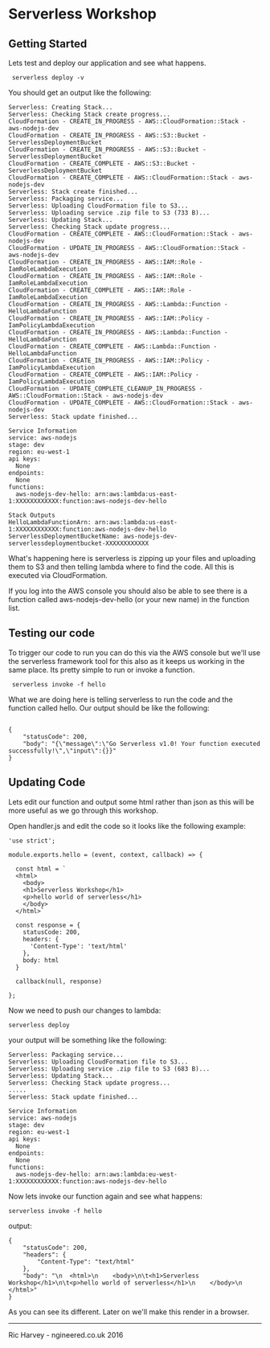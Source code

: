 # Serverless Workshop

## Getting Started
Lets test and deploy our application and see what happens.

``` serverless deploy -v```

You should get an output like the following:

```
Serverless: Creating Stack...
Serverless: Checking Stack create progress...
CloudFormation - CREATE_IN_PROGRESS - AWS::CloudFormation::Stack - aws-nodejs-dev
CloudFormation - CREATE_IN_PROGRESS - AWS::S3::Bucket - ServerlessDeploymentBucket
CloudFormation - CREATE_IN_PROGRESS - AWS::S3::Bucket - ServerlessDeploymentBucket
CloudFormation - CREATE_COMPLETE - AWS::S3::Bucket - ServerlessDeploymentBucket
CloudFormation - CREATE_COMPLETE - AWS::CloudFormation::Stack - aws-nodejs-dev
Serverless: Stack create finished...
Serverless: Packaging service...
Serverless: Uploading CloudFormation file to S3...
Serverless: Uploading service .zip file to S3 (733 B)...
Serverless: Updating Stack...
Serverless: Checking Stack update progress...
CloudFormation - CREATE_COMPLETE - AWS::CloudFormation::Stack - aws-nodejs-dev
CloudFormation - UPDATE_IN_PROGRESS - AWS::CloudFormation::Stack - aws-nodejs-dev
CloudFormation - CREATE_IN_PROGRESS - AWS::IAM::Role - IamRoleLambdaExecution
CloudFormation - CREATE_IN_PROGRESS - AWS::IAM::Role - IamRoleLambdaExecution
CloudFormation - CREATE_COMPLETE - AWS::IAM::Role - IamRoleLambdaExecution
CloudFormation - CREATE_IN_PROGRESS - AWS::Lambda::Function - HelloLambdaFunction
CloudFormation - CREATE_IN_PROGRESS - AWS::IAM::Policy - IamPolicyLambdaExecution
CloudFormation - CREATE_IN_PROGRESS - AWS::Lambda::Function - HelloLambdaFunction
CloudFormation - CREATE_COMPLETE - AWS::Lambda::Function - HelloLambdaFunction
CloudFormation - CREATE_IN_PROGRESS - AWS::IAM::Policy - IamPolicyLambdaExecution
CloudFormation - CREATE_COMPLETE - AWS::IAM::Policy - IamPolicyLambdaExecution
CloudFormation - UPDATE_COMPLETE_CLEANUP_IN_PROGRESS - AWS::CloudFormation::Stack - aws-nodejs-dev
CloudFormation - UPDATE_COMPLETE - AWS::CloudFormation::Stack - aws-nodejs-dev
Serverless: Stack update finished...

Service Information
service: aws-nodejs
stage: dev
region: eu-west-1
api keys:
  None
endpoints:
  None
functions:
  aws-nodejs-dev-hello: arn:aws:lambda:us-east-1:XXXXXXXXXXXX:function:aws-nodejs-dev-hello

Stack Outputs
HelloLambdaFunctionArn: arn:aws:lambda:us-east-1:XXXXXXXXXXXX:function:aws-nodejs-dev-hello
ServerlessDeploymentBucketName: aws-nodejs-dev-serverlessdeploymentbucket-XXXXXXXXXXXX
```

What's happening here is serverless is zipping up your files and uploading them to S3 and then telling lambda where to find the code. All this is executed via CloudFormation.

If you log into the AWS console you should also be able to see there is a function called aws-nodejs-dev-hello (or your new name) in the function list.

## Testing our code

To trigger our code to run you can do this via the AWS console but we'll use the serverless framework tool for this also as it keeps us working in the same place. Its pretty simple to run or invoke a function.

``` serverless invoke -f hello```

What we are doing here is telling serverless to run the code and the function called hello. Our output should be like the following:

```

{
    "statusCode": 200,
    "body": "{\"message\":\"Go Serverless v1.0! Your function executed successfully!\",\"input\":{}}"
}
```

## Updating Code

Lets edit our function and output some html rather than json as this will be more useful as we go through this workshop.

Open handler.js and edit the code so it looks like the following example:

```
'use strict';

module.exports.hello = (event, context, callback) => {

  const html = `
  <html>
    <body>
	<h1>Serverless Workshop</h1>
	<p>hello world of serverless</h1>
    </body>
  </html>`

  const response = {
    statusCode: 200,
    headers: {
      'Content-Type': 'text/html'
    },
    body: html
  }

  callback(null, response)

};
```


Now we need to push our changes to lambda:

```serverless deploy```

your output will be something like the following:

```
Serverless: Packaging service...
Serverless: Uploading CloudFormation file to S3...
Serverless: Uploading service .zip file to S3 (683 B)...
Serverless: Updating Stack...
Serverless: Checking Stack update progress...
.....
Serverless: Stack update finished...

Service Information
service: aws-nodejs
stage: dev
region: eu-west-1
api keys:
  None
endpoints:
  None
functions:
  aws-nodejs-dev-hello: arn:aws:lambda:eu-west-1:XXXXXXXXXXXX:function:aws-nodejs-dev-hello
```
Now lets invoke our function again and see what happens:

```serverless invoke -f hello```

output:

```
{
    "statusCode": 200,
    "headers": {
        "Content-Type": "text/html"
    },
    "body": "\n  <html>\n    <body>\n\t<h1>Serverless Workshop</h1>\n\t<p>hello world of serverless</h1>\n    </body>\n  </html>"
}
```

As you can see its different. Later on we'll make this render in a browser.

---
Ric Harvey - ngineered.co.uk 2016
